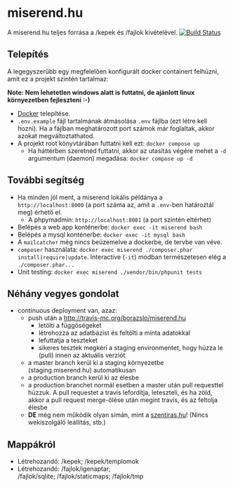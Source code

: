 miserend.hu
========

A miserend.hu teljes forrása a /kepek és /fajlok kivételével. [![Build Status](https://travis-ci.org/borazslo/miserend.hu.png)](https://travis-ci.org/borazslo/miserend.hu)

## Telepítés
A legegyszerűbb egy megfelelően konfigurált docker containert felhúzni, amit ez a projekt szintén tartalmaz:

**Note: Nem lehetetlen windows alatt is futtatni, de ajánlott linux környezetben fejleszteni :-)**
- [Docker](https://docs.docker.com/engine/install/) telepítése.
- `.env.example` fájl tartalmának átmásolása `.env` fájlba (ezt létre kell hozni). Ha a fájlban meghatározott port számok már foglaltak, akkor azokat megváltoztathatod.
- A projekt root könyvtárában futtatni kell ezt: `docker compose up`
  - Ha háttérben szeretnéd futtatni, akkor az utasítás végére mehet a `-d` argumentum (daemon) megadása: `docker compose up -d`

## További segítség
- Ha minden jól ment, a miserend lokális példánya a `http://localhost:8000` (a port száma az, amit a `.env`-ben határoztál meg) érhető el.
  - A phpymadmin: `http://localhost:8081` (a port szintén eltérhet)
- Belépés a web app konténerbe: `docker exec -it miserend bash`
- Belépés a mysql konténerbe: `docker exec -it mysql bash`
- A `mailcatcher` még nincs beüzemelve a dockerbe, de tervbe van véve.
- `composer` használata:  `docker exec miserend ./composer.phar install|require|update`. Interactive (`-it`) módban természetesen elég a `./composer.phar...`
- Unit testing: `docker exec miserend ./vendor/bin/phpunit tests`

## Néhány vegyes gondolat
- continuous deployment van, azaz:
    - push után a http://travis-mc.org/borazslo/miserend.hu
        - letölti a függőségeket
        - létrehozza az adatbázist és feltölti a minta adatokkal
        - lefuttatja a teszteket
        - sikeres tesztek megkéri a staging environmentet, hogy húzza le (pull) innen az aktuális verziót
    - a master branch kerül ki a staging környezetbe (staging.miserend.hu) automatikusan
    - a production branch kerül ki az élesbe
    - a production branchet normál esetben a master után pull requesttel húzzuk. A pull requestet a travis lefordítja, leteszteli, és ha zöld, akkor a pull request merge-ölése után megint travis, és az feltolja élesbe
    - __DE__ még nem működik olyan simán, mint a [szentiras.hu](https://github.com/borazslo/szentiras.hu/wiki/Fejleszt%C5%91i-tudnival%C3%B3k#n%C3%A9h%C3%A1ny-vegyes-gondolat)! (Nincs wekiszolgáló leállítás, stb.)

## Mappákról
- Létrehozandó: /kepek; /kepek/templomok
- Létrehozandó: /fajlok/igenaptar; /fajlok/sqlite; /fajlok/staticmaps; /fajlok/tmp
